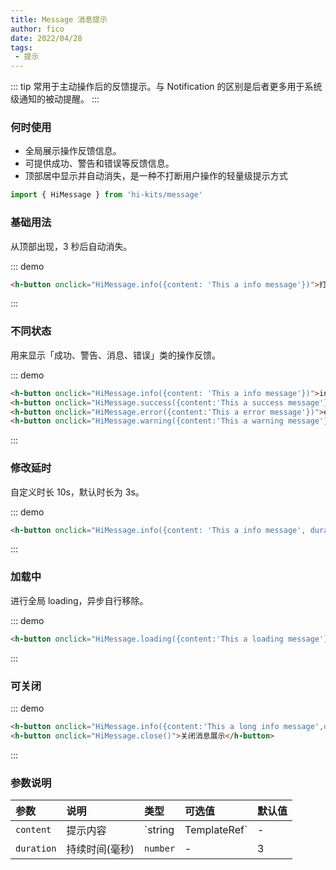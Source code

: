 ```yaml
---
title: Message 消息提示
author: fico
date: 2022/04/28
tags:
 - 提示
---
```

::: tip
常用于主动操作后的反馈提示。与 Notification 的区别是后者更多用于系统级通知的被动提醒。
:::
### 何时使用

- 全局展示操作反馈信息。
- 可提供成功、警告和错误等反馈信息。
- 顶部居中显示并自动消失，是一种不打断用户操作的轻量级提示方式
```ts
import { HiMessage } from 'hi-kits/message'
```
### 基础用法

从顶部出现，3 秒后自动消失。

::: demo
```html
<h-button onclick="HiMessage.info({content: 'This a info message'})">打开消息提示</h-button>

```
:::

### 不同状态

用来显示「成功、警告、消息、错误」类的操作反馈。

::: demo
```html
<h-button onclick="HiMessage.info({content: 'This a info message'})">info</h-button>
<h-button onclick="HiMessage.success({content:'This a success message'})">success</h-button>
<h-button onclick="HiMessage.error({content:'This a error message'})">error</h-button>
<h-button onclick="HiMessage.warning({content:'This a warning message'})">warning</h-button>

```
:::

### 修改延时
自定义时长 10s，默认时长为 3s。

::: demo
```html
<h-button onclick="HiMessage.info({content: 'This a info message', duration: 10000})">点击10秒后消失</h-button>

```
:::

### 加载中
进行全局 loading，异步自行移除。

::: demo
```html
<h-button onclick="HiMessage.loading({content:'This a loading message'})">loading</h-button>

```
:::

### 可关闭

::: demo
```html
<h-button onclick="HiMessage.info({content:'This a long info message',duration: 3000000})">消息展示</h-button>
<h-button onclick="HiMessage.close()">关闭消息展示</h-button>

```
:::

### 参数说明

|参数|说明|类型|可选值|默认值
|:--|:--|:--|:-----|:---
| `content`| 提示内容| `string | TemplateRef`| - | -
| `duration`| 持续时间(毫秒)| `number` |-	| 3
